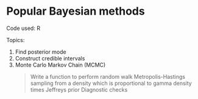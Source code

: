 # Popular Bayesian methods
Code used: R

Topics:
  1.   Find posterior mode
  2.   Construct credible intervals
  3.   Monte Carlo Markov Chain (MCMC)
        > Write a function to perform random walk Metropolis-Hastings sampling from a density which is proportional to gamma density times Jeffreys prior
        > Diagnostic checks

